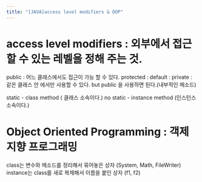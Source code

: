 ```yaml
---
title: "[JAVA]access level modifiers & OOP"
---
```


# access level modifiers : 외부에서 접근 할 수 있는 레벨을 정해 주는 것. 
public : 어느 클래스에서도 접근이 가능 할 수 있다.
protected : 
default : 
 private : 같은 클래스 안 에서만 사용할 수 있다. but public 을 사용하면 된다.(내부적인 메소드)

static - class method ( 클래스 소속이다.)
no static - instance method (인스턴스 소속이다.)



# Object Oriented Programming : 객제지향 프로그래밍
class는 변수와 메소드를 정리해서 묶어놓은 상자 (System, Math, FileWriter)
instance는 class를 새로 복제해서 이름을 붙인 상자 (f1, f2)
